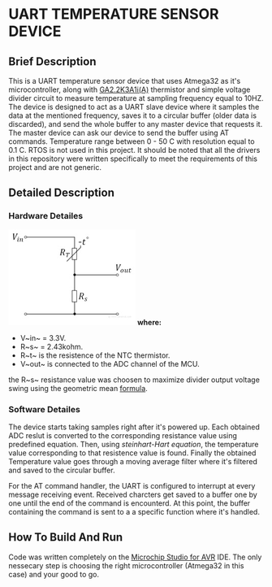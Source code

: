 # UART TEMPERATURE SENSOR DEVICE

## Brief Description
This is a UART temperature sensor device that uses Atmega32 as it's microcontroller, along with [GA2.2K3A1i(A)](https://www.te.com/commerce/DocumentDelivery/DDEController?Action=showdoc&DocId=Data+Sheet%7FGA2.2K3A1i%7FA%7Fpdf%7FEnglish%7FENG_DS_GA2.2K3A1i_A.pdf%7F11028086-00) thermistor and simple voltage divider circuit to measure temperature at sampling frequency equal to 10HZ. The device is designed to act as a UART slave device where it samples the data at the mentioned frequency, saves it to a circular buffer (older data is discarded), and send the whole buffer to any master device that requests it. The master device can ask our device to send the buffer using AT commands. Temperature range between 0 - 50 C with resolution equal to 0.1 C. RTOS is not used in this project. It should be noted that all the drivers in this repository were written specifically to meet the requirements of this project and are not generic.

## Detailed Description 

### Hardware Detailes
![schematic](ex.jpeg "Title") 
**where:**
* V~in~ = 3.3V.
* R~s~ = 2.43kohm.
* R~t~ is the resistence of the NTC thermistor.
* V~out~ is connected to the ADC channel of the MCU.

the R~s~ resistance value was choosen to maximize divider output voltage swing using the geometric mean [formula](https://electronics.stackexchange.com/questions/604169/choosing-register-value-for-ntc-with-voltage-divider).


### Software Detailes
The device starts taking samples right after it's powered up. Each obtained ADC reslut is converted to the corresponding resistance value using predefined equation. Then, using *steinhart-Hart equation*, the temperature value corresponding to that resistence value is found. Finally the obtained Temperature value goes through a moving average filter where it's filtered and saved to the circular buffer. 

For the AT command handler, the UART is configured to interrupt at every message receiving event. Received charcters get saved to a buffer one by one until the end of the command is encounterd. At this point, the buffer containing the command is sent to a a specific function where it's handled.


## How To Build And Run
Code was written completely on the [Microchip Studio for AVR](https://www.microchip.com/en-us/tools-resources/develop/microchip-studio) IDE. The only nessecary step is choosing the right microcontroller (Atmega32 in this case) and your good to go.

